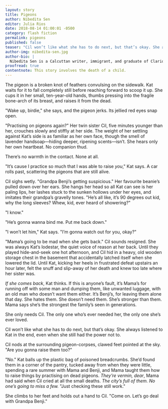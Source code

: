 ```yaml
---
layout: story
title: Pigeons
author: Nibedita Sen
editor: Julia Rios
date: 2018-08-14 01:00:01 -0500
category: flash fiction
permalink: pigeons
published: false
teaser: "Cil won’t like what she has to do next, but that’s okay. She always listened to Kat in the end, even when she still had the power not to."
author-img: nibedita-sen.jpg
author-bio: |
  Nibedita Sen is a Calcuttan writer, immigrant, and graduate of Clarion West 2015. She does grad student things in the gaps between consuming large amounts of coffee and videogames, and is deeply committed to (a) making lists, (b) potatoes, and (c) puns. Her work is published or forthcoming in Anathema and Nightmare Magazine, and you can find her on Twitter at [@her_nibsen](https://www.twitter.com/her_nibsen).
proofread: true
contentnote: This story involves the death of a child.
---
```


The pigeon is a broken knot of feathers convulsing on the sidewalk. Kat waits for it to fall completely still before reaching forward to scoop it up. She cups it in her small, ten-year-old hands, thumbs pressing into the fragile bone-arch of its breast, and raises it from the dead.

"Wake up, birdie," she says, and the pigeon jerks. Its jellied red eyes snap open.

"Practising on pigeons again?" Her twin sister Cil, five minutes younger than her, crouches slowly and stiffly at her side. The weight of her settling against Kat’s side is as familiar as her own face, though the smell of lavender handsoap—hiding deeper, ripening scents—isn’t. She hears only her own heartbeat. No companion thud.

There’s no warmth in the contact. None at all.

"It’s cause I practice so much that I was able to raise _you_," Kat says. A car rolls past, scattering the pigeons that are still alive.

Cil sighs wetly. "Grandpa Benji’s getting suspicious." Her favourite beanie’s pulled down over her ears. She hangs her head so all Kat can see is her paling lips, her lashes stuck to the sunken hollows under her eyes, and imitates their grandpa’s gravelly tones. "He’s all like, it’s 90 degrees out kid, why the long sleeves? Whew, kid, ever heard of showering?"

"I know."

"He’s gonna wanna bind me. Put me back down."

"I won’t let him," Kat says. "I’m gonna watch out for you, okay?"

"Mama’s going to be mad when she gets back." Cil sounds resigned. She was always Kat’s lodestar, the quiet voice of reason at her back. Until they played hide-and-seek one hot afternoon, and Cil hid in a heavy, old wooden storage chest in the basement that accidentally latched itself when she lowered the lid. Until Kat, kicking her heels in frustrated defeat upstairs an hour later, felt the snuff and slip-away of her death and knew too late where her sister was.

_If she comes back_, Kat thinks. If this is anyone’s fault, it’s Mama’s for running off with some man and dumping them, like unwanted luggage, with an old man who doesn’t want them either. It’s Benji’s, for leaving them alone that day. She hates them. She doesn’t need them. She’s stronger than them. Mama says she’s the strongest the family’s seen in generations.

She only needs Cil. The only one who’s ever needed her, the only one she’s ever loved.

Cil won’t like what she has to do next, but that’s okay. She always listened to Kat in the end, even when she still had the power not to.

Cil nods at the surrounding pigeon-corpses, clawed feet pointed at the sky. "Are you gonna raise them too?"

"No." Kat balls up the plastic bag of poisoned breadcrumbs. She’d found them in a corner of the pantry, tucked away from when they were little, spending a rare summer with Mama and Benji, and Mama taught them how to raise things by practising on dead pigeons. _They’re vermin, dear_, Mama had said when Cil cried at all the small deaths. _The city’s full of them. No one’s going to miss a few._ "Just checking these still work."

She climbs to her feet and holds out a hand to Cil. "Come on. Let’s go deal with Grandpa Benji."
